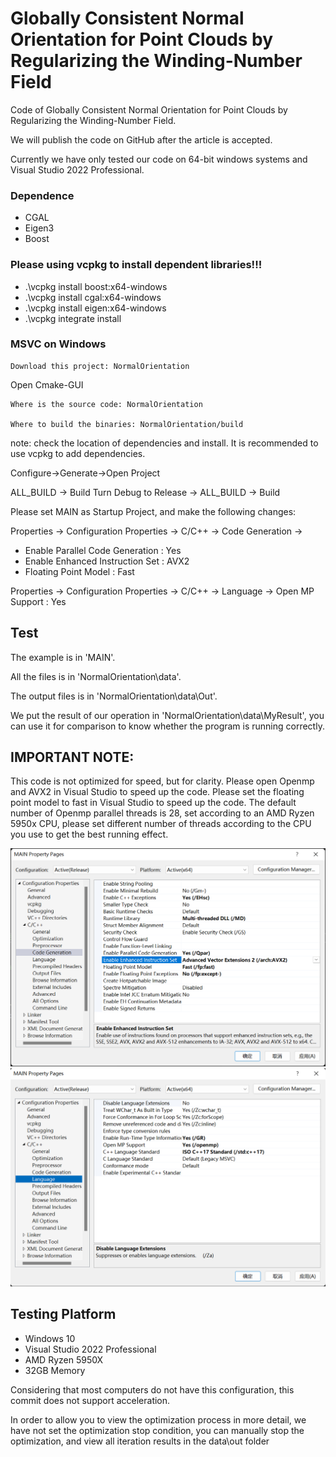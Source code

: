 # Globally Consistent Normal Orientation for Point Clouds by Regularizing the Winding-Number Field
Code of Globally Consistent Normal Orientation for Point Clouds by Regularizing the Winding-Number Field.

We will publish the code on GitHub after the article is accepted.

Currently we have only tested our code on 64-bit windows systems and Visual Studio 2022 Professional.

### Dependence

- CGAL 
- Eigen3
- Boost


### Please using vcpkg to install dependent libraries!!!

- .\vcpkg install boost:x64-windows
- .\vcpkg install cgal:x64-windows
- .\vcpkg install eigen:x64-windows
- .\vcpkg integrate install



### MSVC on Windows

```
Download this project: NormalOrientation
```
Open Cmake-GUI

```
Where is the source code: NormalOrientation

Where to build the binaries: NormalOrientation/build
```

note: check the location of dependencies and install. It is recommended to use vcpkg to add dependencies.

Configure->Generate->Open Project

ALL_BUILD -> Build
Turn Debug to Release -> ALL_BUILD -> Build

Please set MAIN as Startup Project, and make the following changes:

Properties -> Configuration Properties -> C/C++ -> Code Generation -> 
- Enable Parallel Code Generation : Yes
- Enable Enhanced Instruction Set : AVX2
- Floating Point Model : Fast

Properties -> Configuration Properties -> C/C++ -> Language -> Open MP Support : Yes

## Test

The example is in 'MAIN'. 

All the files is in 'NormalOrientation\data'. 

The output files is in 'NormalOrientation\data\Out\'.

We put the result of our operation in 'NormalOrientation\data\MyResult\', you can use it for comparison to know whether the program is running correctly.

## IMPORTANT NOTE: 
This code is not optimized for speed, but for clarity. 
Please open Openmp and AVX2 in Visual Studio to speed up the code.
Please set the floating point model to fast in Visual Studio to speed up the code.
The default number of Openmp parallel threads is 28, set according to an AMD Ryzen 5950x CPU, 
please set different number of threads according to the CPU you use to get the best running effect.

<img src="\pics\image-20230116154151378.png" alt="image-20230116154151378" style="zoom:50%;" />

<img src="pics\image-20230116154210583.png" alt="image-20230116154210583" style="zoom:50%;" />


## Testing Platform
- Windows 10 
- Visual Studio 2022 Professional
- AMD Ryzen 5950X
- 32GB Memory

Considering that most computers do not have this configuration, this commit does not support acceleration.

In order to allow you to view the optimization process in more detail, 
we have not set the optimization stop condition, you can manually stop the optimization, and view all iteration results in the data\out folder



